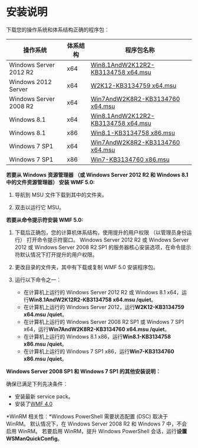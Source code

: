 # 安装说明

下载您的操作系统和体系结构正确的程序包︰

| 操作系统       | 体系结构 | 程序包名称              | 
|------------------------|--------------|---------------------------| 
| Windows Server 2012 R2 | x64      | [Win8.1AndW2K12R2-KB3134758 x64.msu](http://go.microsoft.com/fwlink/?LinkId=717507) | 
| Windows 2012 Server    | x64      | [W2K12-KB3134759 x64.msu](http://go.microsoft.com/fwlink/?LinkId=717506) | 
| Windows Server 2008 R2 | x64      | [Win7AndW2K8R2-KB3134760 x64.msu](http://go.microsoft.com/fwlink/?LinkId=717504) |
| Windows 8.1            | x64          | [Win8.1AndW2K12R2-KB3134758 x64.msu](http://go.microsoft.com/fwlink/?LinkId=717507) |
| Windows 8.1            | x86          | [Win8.1-KB3134758 x86.msu](http://go.microsoft.com/fwlink/?LinkID=717963) |
| Windows 7 SP1          | x64          | [Win7AndW2K8R2-KB3134760 x64.msu](http://go.microsoft.com/fwlink/?LinkId=717504) |
| Windows 7 SP1          | x86          | [Win7-KB3134760 x86.msu](http://go.microsoft.com/fwlink/?LinkID=717962) |


**若要从 Windows 资源管理器 （或 Windows Server 2012 R2 和 Windows 8.1 中的文件资源管理器） 安装 WMF 5.0:**

1. 导航到 MSU 文件下载到其中的文件夹。

2. 双击以运行它 MSU。

**若要从命令提示符安装 WMF 5.0:** 

1. 下载后正确包，您的计算机体系结构，使用提升的用户权限 （以管理员身份运行） 打开命令提示符窗口。 Windows Server 2012 R2 或 Windows Server 2012 或 Windows Server 2008 R2 SP1 的服务器核心安装选项，在命令提示符默认情况下打开提升的用户权限。

2. 更改目录的文件夹，其中有下载或复制 WMF 5.0 安装程序包。

3. 运行以下命令之一︰
    - 在计算机上运行的 Windows Server 2012 R2 或 Windows 8.1 x64，运行**Win8.1AndW2K12R2-KB3134758 x64.msu /quiet**。
    - 在计算机上运行的 Windows Server 2012，运行**W2K12-KB3134759 x64.msu /quiet**。
    - 在计算机上运行的 Windows Server 2008 R2 SP1 或 Windows 7 SP1 x64，运行**Win7AndW2K8R2-KB3134760 x64.msu /quiet**。
    - 在计算机上运行的 Windows 8.1 x86，运行**Win8.1-KB3134758 x86.msu /quiet**。
    - 在计算机上运行的 Windows 7 SP1 x86，运行**Win7-KB3134760 x86.msu /quiet**。

**Windows Server 2008 SP1 和 Windows 7 SP1 的其他安装说明︰**

确保已满足下列先决条件︰
- 安装最新 service pack。
- 安装了[WMF 4.0](http://www.microsoft.com/en-us/download/details.aspx?id=40855)

*WinRM 相关性︰*Windows PowerShell 需要状态配置 (DSC) 取决于 WinRM。 默认情况下，在 Windows Server 2008 R2 和 Windows 7 中，不会启用 WinRM。 若要启用 WinRM，提升 Windows PowerShell 会话，运行**设置 WSManQuickConfig**。


